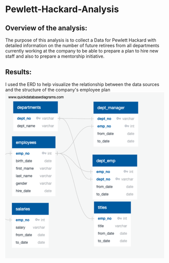 # Pewlett-Hackard-Analysis

## Overview of the analysis:
The purpose of this analysis is to collect a Data for Pewlett Hackard with detailed information on the number of future retirees from all departments currently working at the company to be able to prepare a plan to hire new staff and also to prepare a mentorship initiative. 

## Results:
I used the ERD to help visualize the relationship between the data sources and the structure of the company's employee plan  
![QuickDBD-export](https://github.com/TahaniSury/Pewlett-Hackard-Analysis/blob/main/QuickDBD-export.png)

